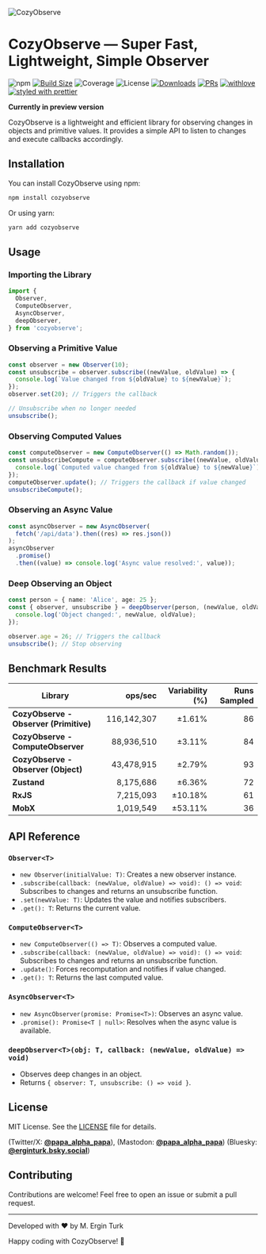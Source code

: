 ![CozyObserve](https://i.imgur.com/RkamfP6.png)

# CozyObserve — Super Fast, Lightweight, Simple Observer

![npm](https://img.shields.io/npm/v/cozyobserve)
[![Build Size](https://img.shields.io/bundlephobia/minzip/cozyobserve?label=bundle%20size)](https://bundlephobia.com/result?p=cozyobserve)
![Coverage](https://img.shields.io/badge/coverage-100%25-brightgreen)
![License](https://img.shields.io/github/license/RecursiveVoid/cozyobserve)
[![Downloads](https://img.shields.io/npm/dt/cozyobserve.svg?style=flat-square)](https://www.npmjs.com/package/cozyobserve)
[![PRs](https://img.shields.io/badge/PRs-welcome-brightgreen.svg?style=flat-square)]()
[![withlove](https://img.shields.io/badge/made_with-love_<3-ff69b4.svg?style=flat-square)]()
[![styled with prettier](https://img.shields.io/badge/styled_with-prettier-ff69b4.svg?style=flat-square)](https://github.com/prettier/prettier)

**Currently in preview version**

CozyObserve is a lightweight and efficient library for observing changes in objects and primitive values. It provides a simple API to listen to changes and execute callbacks accordingly.

## Installation

You can install CozyObserve using npm:

```sh
npm install cozyobserve
```

Or using yarn:

```sh
yarn add cozyobserve
```

## Usage

### Importing the Library

```ts
import {
  Observer,
  ComputeObserver,
  AsyncObserver,
  deepObserver,
} from 'cozyobserve';
```

### Observing a Primitive Value

```ts
const observer = new Observer(10);
const unsubscribe = observer.subscribe((newValue, oldValue) => {
  console.log(`Value changed from ${oldValue} to ${newValue}`);
});
observer.set(20); // Triggers the callback

// Unsubscribe when no longer needed
unsubscribe();
```

### Observing Computed Values

```ts
const computeObserver = new ComputeObserver(() => Math.random());
const unsubscribeCompute = computeObserver.subscribe((newValue, oldValue) => {
  console.log(`Computed value changed from ${oldValue} to ${newValue}`);
});
computeObserver.update(); // Triggers the callback if value changed
unsubscribeCompute();
```

### Observing an Async Value

```ts
const asyncObserver = new AsyncObserver(
  fetch('/api/data').then((res) => res.json())
);
asyncObserver
  .promise()
  .then((value) => console.log('Async value resolved:', value));
```

### Deep Observing an Object

```ts
const person = { name: 'Alice', age: 25 };
const { observer, unsubscribe } = deepObserver(person, (newValue, oldValue) => {
  console.log('Object changed:', newValue, oldValue);
});

observer.age = 26; // Triggers the callback
unsubscribe(); // Stop observing
```

## Benchmark Results

| Library                                |     ops/sec | Variability (%) | Runs Sampled |
| -------------------------------------- | ----------: | --------------: | -----------: |
| **CozyObserve - Observer (Primitive)** | 116,142,307 |          ±1.61% |           86 |
| **CozyObserve - ComputeObserver**      |  88,936,510 |          ±3.11% |           84 |
| **CozyObserve - Observer (Object)**    |  43,478,915 |          ±2.79% |           93 |
| **Zustand**                            |   8,175,686 |          ±6.36% |           72 |
| **RxJS**                               |   7,215,093 |         ±10.18% |           61 |
| **MobX**                               |   1,019,549 |         ±53.11% |           36 |

## API Reference

### `Observer<T>`

- `new Observer(initialValue: T)`: Creates a new observer instance.
- `.subscribe(callback: (newValue, oldValue) => void): () => void`: Subscribes to changes and returns an unsubscribe function.
- `.set(newValue: T)`: Updates the value and notifies subscribers.
- `.get(): T`: Returns the current value.

### `ComputeObserver<T>`

- `new ComputeObserver(() => T)`: Observes a computed value.
- `.subscribe(callback: (newValue, oldValue) => void): () => void`: Subscribes to changes and returns an unsubscribe function.
- `.update()`: Forces recomputation and notifies if value changed.
- `.get(): T`: Returns the last computed value.

### `AsyncObserver<T>`

- `new AsyncObserver(promise: Promise<T>)`: Observes an async value.
- `.promise(): Promise<T | null>`: Resolves when the async value is available.

### `deepObserver<T>(obj: T, callback: (newValue, oldValue) => void)`

- Observes deep changes in an object.
- Returns `{ observer: T, unsubscribe: () => void }`.

## License

MIT License. See the [LICENSE](LICENSE) file for details.

(Twitter/X: [**@papa_alpha_papa**](https://x.com/papa_alpha_papa)),
(Mastodon: [**@papa_alpha_papa**](https://mastodon.social/@papa_alpha_papa))
(Bluesky: [**@erginturk.bsky.social**](https://bsky.app/profile/erginturk.bsky.social))

## Contributing

Contributions are welcome! Feel free to open an issue or submit a pull request.

---

Developed with ❤️ by M. Ergin Turk

Happy coding with CozyObserve! 🚀
